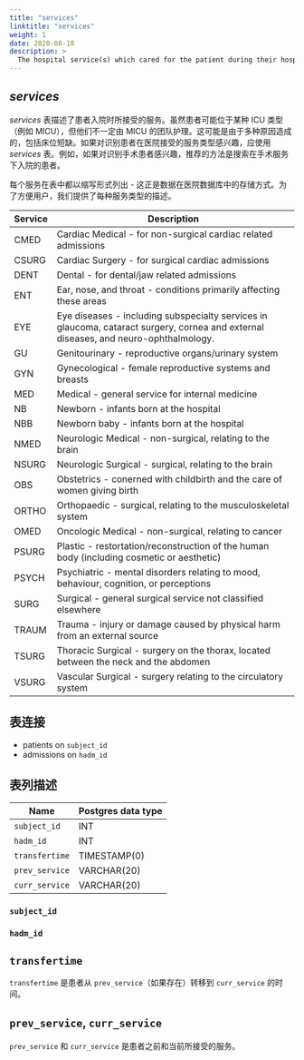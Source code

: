 ```yaml
---
title: "services"
linktitle: "services"
weight: 1
date: 2020-08-10
description: >
  The hospital service(s) which cared for the patient during their hospitalization.
---
```


## *services*

*services* 表描述了患者入院时所接受的服务。虽然患者可能位于某种 ICU 类型（例如 MICU），但他们不一定由 MICU 的团队护理。这可能是由于多种原因造成的，包括床位短缺。如果对识别患者在医院接受的服务类型感兴趣，应使用 *services* 表。例如，如果对识别手术患者感兴趣，推荐的方法是搜索在手术服务下入院的患者。


每个服务在表中都以缩写形式列出 - 这正是数据在医院数据库中的存储方式。为了方便用户，我们提供了每种服务类型的描述。

| Service | Description                                                                                                                          |
|---------|--------------------------------------------------------------------------------------------------------------------------------------|
| CMED    | Cardiac Medical - for non-surgical cardiac related admissions                                                                        |
| CSURG   | Cardiac Surgery - for surgical cardiac admissions                                                                                    |
| DENT    | Dental - for dental/jaw related admissions                                                                                           |
| ENT     | Ear, nose, and throat - conditions primarily affecting these areas                                                                   |
| EYE     | Eye diseases - including subspecialty services in glaucoma, cataract surgery, cornea and external diseases, and neuro-ophthalmology. |
| GU      | Genitourinary - reproductive organs/urinary system                                                                                   |
| GYN     | Gynecological - female reproductive systems and breasts                                                                              |
| MED     | Medical - general service for internal medicine                                                                                      |
| NB      | Newborn - infants born at the hospital                                                                                               |
| NBB     | Newborn baby - infants born at the hospital                                                                                          |
| NMED    | Neurologic Medical - non-surgical, relating to the brain                                                                             |
| NSURG   | Neurologic Surgical - surgical, relating to the brain                                                                                |
| OBS     | Obstetrics - conerned with childbirth and the care of women giving birth                                                             |
| ORTHO   | Orthopaedic - surgical, relating to the musculoskeletal system                                                                       |
| OMED    | Oncologic Medical - non-surgical, relating to cancer                                                                                 |
| PSURG   | Plastic - restortation/reconstruction of the human body (including cosmetic or aesthetic)                                            |
| PSYCH   | Psychiatric - mental disorders relating to mood, behaviour, cognition, or perceptions                                                |
| SURG    | Surgical - general surgical service not classified elsewhere                                                                         |
| TRAUM   | Trauma - injury or damage caused by physical harm from an external source                                                            |
| TSURG   | Thoracic Surgical - surgery on the thorax, located between the neck and the abdomen                                                  |
| VSURG   | Vascular Surgical - surgery relating to the circulatory system                                                                       |

## 表连接

* patients on `subject_id`
* admissions on `hadm_id`

<!-- # Important considerations -->

## 表列描述

| Name           | Postgres data type |
|----------------|--------------------|
| `subject_id`   | INT                |
| `hadm_id`      | INT                |
| `transfertime` | TIMESTAMP(0)       |
| `prev_service` | VARCHAR(20)        |
| `curr_service` | VARCHAR(20)        |

### `subject_id`

### `hadm_id`

## `transfertime`

`transfertime` 是患者从 `prev_service`（如果存在）转移到 `curr_service` 的时间。

## `prev_service`, `curr_service`

`prev_service` 和 `curr_service` 是患者之前和当前所接受的服务。
